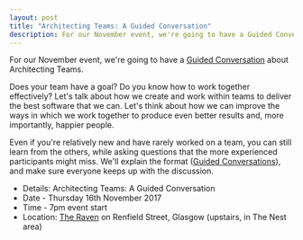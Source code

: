 ```yaml
---
layout: post
title: "Architecting Teams: A Guided Conversation"
description: For our November event, we're going to have a Guided Conversation about Architecting Teams. 7pm, Thursday 20th July, at The Raven.
---
```


For our November event, we're going to have a [Guided Conversation](http://guidedconversations.org/) about Architecting Teams.

Does your team have a goal? Do you know how to work together effectively? Let's talk about how we create and work within teams to deliver the best software that we can. Let's think about how we can improve the ways in which we work together to produce even better results and, more importantly, happier people.

Even if you're relatively new and have rarely worked on a team, you can still learn from the others, while asking questions that the more experienced participants might miss. We'll explain the format ([Guided Conversations](http://guidedconversations.org/)), and make sure everyone keeps up with the discussion.

* Details: Architecting Teams: A Guided Conversation
* Date - Thursday 16th November 2017
* Time - 7pm event start
* Location: <a href="https://goo.gl/maps/vWn1J">The Raven</a> on Renfield Street, Glasgow (upstairs, in The Nest area)

